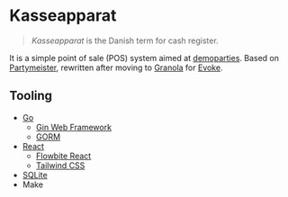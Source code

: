 # Kasseapparat

> _Kasseapparat_ is the Danish term for cash register. 

It is a simple point of sale (POS) system aimed at [demoparties](https://en.wikipedia.org/wiki/Demoscene#Parties). Based on [Partymeister](https://github.com/partymeister), rewritten after moving to [Granola](https://gitlab.com/granola-compo/granola) for [Evoke](https://www.evoke.eu/).  

## Tooling

* [Go](https://go.dev)
    * [Gin Web Framework](https://gin-gonic.com)
    * [GORM](https://gorm.io)
* [React](https://react.dev)
    * [Flowbite React](https://flowbite-react.com)
    * [Tailwind CSS](https://tailwindcss.com)
* [SQLite](https://www.sqlite.org)
* Make
